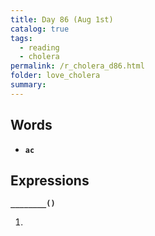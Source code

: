 ```yaml
---
title: Day 86 (Aug 1st)
catalog: true
tags: 
  - reading
  - cholera
permalink: /r_cholera_d86.html
folder: love_cholera
summary: 
---
```


## Words

-   <b data-toggle="tooltip" data-original-title="{{site.data.glossary.ac}}">`ac`</b>



## Expressions

<b data-toggle="tooltip" data-original-title="{{site.data.answers.86_a}}">`________()`</b>

1.  